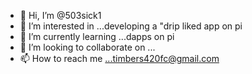 - 👋 Hi, I’m @503sick1
- 👀 I’m interested in ...developing a "drip liked app on pi 
- 🌱 I’m currently learning ...dapps on pi
- 💞️ I’m looking to collaborate on ...
- 📫 How to reach me ...timbers420fc@gmail.com 

<!---
503sick1/503sick1 is a ✨ special ✨ repository because its `README.md` (this file) appears on your GitHub profile.
You can click the Preview link to take a look at your changes.
--->
